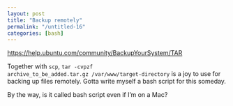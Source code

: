 ```yaml
---
layout: post
title: "Backup remotely"
permalink: "/untitled-16"
categories: [bash]
---
```


<a href="https://help.ubuntu.com/community/BackupYourSystem/TAR">https://help.ubuntu.com/community/BackupYourSystem/TAR</a>

Together with <code>scp</code>, <code>tar -cvpzf archive_to_be_added.tar.gz /var/www/target-directory</code> is a joy to use for backing up files remotely. Gotta write myself a bash script for this someday.

By the way, is it called bash script even if I’m on a Mac?
